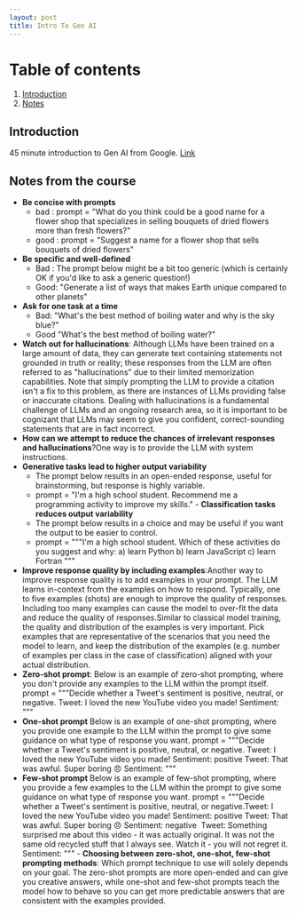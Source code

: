 ```yaml
---
layout: post
title: Intro To Gen AI
---
```



# Table of contents
1. [Introduction](#introduction)
2. [Notes](#paragraph1)


   
## Introduction <a name="introduction"></a>
45 minute introduction to Gen AI from Google. [Link](https://www.cloudskillsboost.google/paths/118/course_templates/536)

## Notes from the course <a name="paragraph1"></a>
- **Be concise with prompts**
  - bad : prompt = "What do you think could be a good name for a flower shop that specializes in selling bouquets of dried flowers more than fresh flowers?"
  - good : prompt = "Suggest a name for a flower shop that sells bouquets of dried flowers"
- **Be specific and well-defined**
  - Bad : The prompt below might be a bit too generic (which is certainly OK if you'd like to ask a generic question!)
  - Good:  "Generate a list of ways that makes Earth unique compared to other planets"
-  **Ask for one task at a time**
   - Bad: "What's the best method of boiling water and why is the sky blue?"
   - Good  "What's the best method of boiling water?"
- **Watch out for hallucinations**: Although LLMs have been trained on a large amount of data, they can generate text containing statements not grounded in truth or reality; these responses from the LLM are often referred to as "hallucinations" due to their limited memorization capabilities. Note that simply prompting the LLM to provide a citation isn't a fix to this problem, as there are instances of LLMs providing false or inaccurate citations. Dealing with hallucinations is a fundamental challenge of LLMs and an ongoing research area, so it is important to be cognizant that LLMs may seem to give you confident, correct-sounding statements that are in fact incorrect.
- **How can we attempt to reduce the chances of irrelevant responses and hallucinations**?One way is to provide the LLM with system instructions.
- **Generative tasks lead to higher output variability**
    - The prompt below results in an open-ended response, useful for brainstorming, but response is highly variable.
    - prompt = "I'm a high school student. Recommend me a programming activity to improve my skills."
​- **Classification tasks reduces output variability**
    - The prompt below results in a choice and may be useful if you want the output to be easier to control.
    - prompt = """I'm a high school student. Which of these activities do you suggest and why:
        a) learn Python
        b) learn JavaScript
        c) learn Fortran
    """
- **Improve response quality by including examples**:Another way to improve response quality is to add examples in your prompt. The LLM learns in-context from the examples on how to respond. Typically, one to five examples (shots) are enough to improve the quality of responses. Including too many examples can cause the model to over-fit the data and reduce the quality of responses.Similar to classical model training, the quality and distribution of the examples is very important. Pick examples that are representative of the scenarios that you need the model to learn, and keep the distribution of the examples (e.g. number of examples per class in the case of classification) aligned with your actual distribution.
- **Zero-shot prompt**: Below is an example of zero-shot prompting, where you don't provide any examples to the LLM within the prompt itself.
prompt = """Decide whether a Tweet's sentiment is positive, neutral, or negative.
​Tweet: I loved the new YouTube video you made!
Sentiment:
"""
- **One-shot prompt**
Below is an example of one-shot prompting, where you provide one example to the LLM within the prompt to give some guidance on what type of response you want.
prompt = """Decide whether a Tweet's sentiment is positive, neutral, or negative.
​Tweet: I loved the new YouTube video you made!
Sentiment: positive
​Tweet: That was awful. Super boring 😠
Sentiment:
"""
- **Few-shot prompt**
Below is an example of few-shot prompting, where you provide a few examples to the LLM within the prompt to give some guidance on what type of response you want.
prompt = """Decide whether a Tweet's sentiment is positive, neutral, or negative.
​
Tweet: I loved the new YouTube video you made!
Sentiment: positive
​
Tweet: That was awful. Super boring 😠
Sentiment: negative
​
Tweet: Something surprised me about this video - it was actually original. It was not the same old recycled stuff that I always see. Watch it - you will not regret it.
Sentiment:
"""
​- **Choosing between zero-shot, one-shot, few-shot prompting methods**: Which prompt technique to use will solely depends on your goal. The zero-shot prompts are more open-ended and can give you creative answers, while one-shot and few-shot prompts teach the model how to behave so you can get more predictable answers that are consistent with the examples provided.



    


